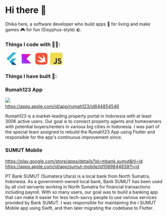 # Hi there 👋

Dhika here, a software developer who build apps 📱 for living and make games 🎮 for fun (Sisyphus-style) 🪨. <br />
  
### Things I code with 👨‍💻:

<div>
  <img src="https://github.com/devicons/devicon/blob/master/icons/flutter/flutter-original.svg" title="Flutter" alt="Flutter" width="40" height="40"/>&nbsp;
  <img src="https://github.com/devicons/devicon/blob/master/icons/kotlin/kotlin-original.svg" title="Kotlin" alt="Kotlin" width="40" height="40"/>&nbsp;
  <img src="https://github.com/devicons/devicon/blob/master/icons/swift/swift-original.svg" title="Swift" alt="Swift" width="40" height="40"/>&nbsp;
  <img src="https://github.com/devicons/devicon/blob/master/icons/javascript/javascript-original.svg" title="Javascript" alt="Javascript" width="40" height="40"/>&nbsp;
<div>

### Things I have built 🔧:

### Rumah123 App
<a href="https://play.google.com/store/apps/details?id=com.rumah123&hl=id"> <img src="[https://en.m.wikipedia.org/wiki/File:Google_Play_Store_badge_EN.svg](https://upload.wikimedia.org/wikipedia/commons/7/78/Google_Play_Store_badge_EN.svg)"></a> </br>
https://apps.apple.com/id/app/rumah123/id644854546 </br>

Rumah123 is a market-leading property portal in Indonesia with at least 300K active users. Our goal is to connect property agents and homeowners with potential buyers/renters in various big cities in Indonesia. I was part of the special team assigned to rebuild the Rumah123 App using Flutter and responsible for the app's continuous improvement since.

### SUMUT Mobile
https://play.google.com/store/apps/details?id=mbank.sumut&hl=id </br>
https://apps.apple.com/id/app/sumut-mobile/id1089844839?l=id </br>

PT Bank SUMUT (Sumatera Utara) is a local bank from North Sumatra, Indonesia. As a government-owned local bank, Bank SUMUT has been used by all civil servants working in North Sumatra for financial transactions including payroll. With so many users, our goal was to build a banking app that can make it easier for less tech-savvy people to use various services provided by Bank SUMUT. I was responsible for maintaining the i SUMUT Mobile app using Swift, and then later migrating the codebase to Flutter.


